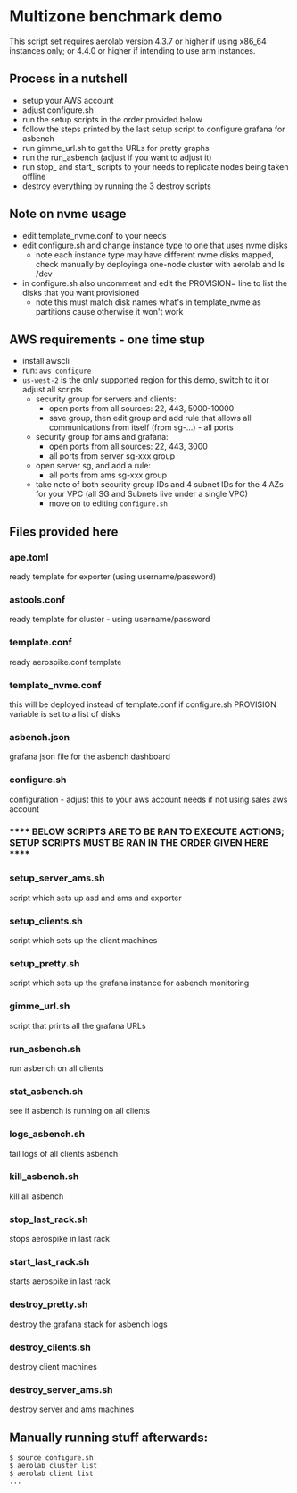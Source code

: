 # Multizone benchmark demo

This script set requires aerolab version 4.3.7 or higher if using x86_64 instances only; or 4.4.0 or higher if intending to use arm instances.

## Process in a nutshell
  * setup your AWS account
  * adjust configure.sh
  * run the setup scripts in the order provided below
  * follow the steps printed by the last setup script to configure grafana for asbench
  * run gimme_url.sh to get the URLs for pretty graphs
  * run the run_asbench (adjust if you want to adjust it)
  * run stop_ and start_ scripts to your needs to replicate nodes being taken offline
  * destroy everything by running the 3 destroy scripts

## Note on nvme usage
 * edit template_nvme.conf to your needs
 * edit configure.sh and change instance type to one that uses nvme disks
   * note each instance type may have different nvme disks mapped, check manually by deployinga one-node cluster with aerolab and ls /dev
 * in configure.sh also uncomment and edit the PROVISION= line to list the disks that you want provisioned
   * note this must match disk names what's in template_nvme as partitions cause otherwise it won't work

## AWS requirements - one time stup
 * install awscli
 * run: `aws configure`
 * `us-west-2` is the only supported region for this demo, switch to it or adjust all scripts
   * security group for servers and clients:
     * open ports from all sources: 22, 443, 5000-10000
     * save group, then edit group and add rule that allows all communications from itself (from sg-...) - all ports
   * security group for ams and grafana:
     * open ports from all sources: 22, 443, 3000
     * all ports from server sg-xxx group
   * open server sg, and add a rule:
     * all ports from ams sg-xxx group
   * take note of both security group IDs and 4 subnet IDs for the 4 AZs for your VPC (all SG and Subnets live under a single VPC)
     * move on to editing `configure.sh`

## Files provided here

### ape.toml

ready template for exporter (using username/password)

### astools.conf

ready template for cluster - using username/password

### template.conf

ready aerospike.conf template

### template_nvme.conf

this will be deployed instead of template.conf if configure.sh PROVISION variable is set to a list of disks

### asbench.json

grafana json file for the asbench dashboard

### configure.sh

configuration - adjust this to your aws account needs if not using sales aws account

### **** BELOW SCRIPTS ARE TO BE RAN TO EXECUTE ACTIONS; SETUP SCRIPTS MUST BE RAN IN THE ORDER GIVEN HERE ****

### setup_server_ams.sh

script which sets up asd and ams and exporter

### setup_clients.sh

script which sets up the client machines

### setup_pretty.sh

script which sets up the grafana instance for asbench monitoring

### gimme_url.sh

script that prints all the grafana URLs

### run_asbench.sh

run asbench on all clients

### stat_asbench.sh

see if asbench is running on all clients

### logs_asbench.sh

tail logs of all clients asbench

### kill_asbench.sh

kill all asbench

### stop_last_rack.sh

stops aerospike in last rack

### start_last_rack.sh

starts aerospike in last rack

### destroy_pretty.sh

destroy the grafana stack for asbench logs

### destroy_clients.sh

destroy client machines

### destroy_server_ams.sh

destroy server and ams machines

## Manually running stuff afterwards:

```
$ source configure.sh
$ aerolab cluster list
$ aerolab client list
...
```

